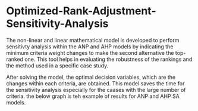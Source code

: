 # Optimized-Rank-Adjustment-Sensitivity-Analysis
The non-linear and linear mathematical model is developed to perform sensitivty analysis within the ANP and AHP models by indicating the minimum criteria weight changes to make the second alternative the top-ranked one. This tool helps in evaluating the robustness of the rankings and the method used in a specific case study.  

After solving the model, the optimal decision variables, which are the changes within each criteria, are obtained. This model saves the time for the sensitivity analysis especially for the caases with the large number of criteria. the below graph is teh example of results for ANP and AHP SA models. 


